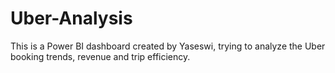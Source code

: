# Uber-Analysis
This is a Power BI dashboard created by Yaseswi, trying to analyze the Uber booking trends, revenue and trip efficiency.

